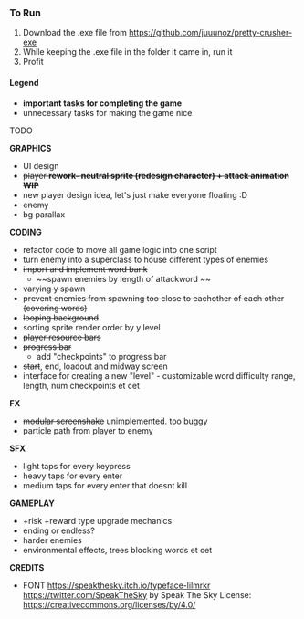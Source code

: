 ### To Run
1. Download the .exe file from https://github.com/juuunoz/pretty-crusher-exe
2. While keeping the .exe file in the folder it came in, run it
3. Profit

#### Legend

 * **important tasks for completing the game**
 * unnecessary tasks for making the game nice

TODO

**GRAPHICS**
 * UI design
 * ~~player **rework- neutral sprite (redesign character) + attack animation** **WIP**~~
 * new player design idea, let's just make everyone floating :D
 * ~~enemy~~
 * bg parallax

**CODING**
* refactor code to move all game logic into one script
* turn enemy into a superclass to house different types of enemies
* ~~import and implement word bank~~
	* ~~spawn enemies by length of attackword ~~
* ~~varying y spawn~~
* ~~prevent enemies from spawning too close to eachother of each other (covering words)~~
* ~~looping background~~
* sorting sprite render order by y level
* ~~player resource bars~~
* ~~progress bar~~
	* add "checkpoints" to progress bar
* ~~start~~, end, loadout and midway screen
* interface for creating a new "level" - customizable word difficulty range, length, num checkpoints et cet

**FX**
* ~~modular screenshake~~ unimplemented. too buggy
* particle path from player to enemy

**SFX**
* light taps for every keypress
* heavy taps for every enter
* medium taps for every enter that doesnt kill

**GAMEPLAY**
* +risk +reward type upgrade mechanics
* ending or endless?
* harder enemies
* environmental effects, trees blocking words et cet 

**CREDITS**
* FONT
https://speakthesky.itch.io/typeface-lilmrkr 
https://twitter.com/SpeakTheSky
by Speak The Sky
License: https://creativecommons.org/licenses/by/4.0/
